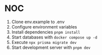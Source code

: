 # NOC

1. Clone env.example to .env
2. Configure environment variables
3. Install dependencies `pnpm install`
4. Start databases with `docker compose up -d`
5. Execute `npx prisma migrate dev`
6. Start development server with `pnpm dev`
